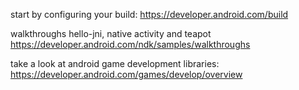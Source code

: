 start by configuring your build:
  https://developer.android.com/build

walkthroughs hello-jni, native activity and teapot
  https://developer.android.com/ndk/samples/walkthroughs

take a look at android game development libraries:
  https://developer.android.com/games/develop/overview

